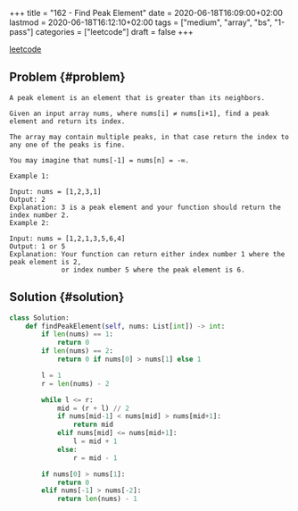 +++
title = "162 - Find Peak Element"
date = 2020-06-18T16:09:00+02:00
lastmod = 2020-06-18T16:12:10+02:00
tags = ["medium", "array", "bs", "1-pass"]
categories = ["leetcode"]
draft = false
+++

[leetcode](https://leetcode.com/problems/find-peak-element/)


## Problem {#problem}

```text
A peak element is an element that is greater than its neighbors.

Given an input array nums, where nums[i] ≠ nums[i+1], find a peak element and return its index.

The array may contain multiple peaks, in that case return the index to any one of the peaks is fine.

You may imagine that nums[-1] = nums[n] = -∞.

Example 1:

Input: nums = [1,2,3,1]
Output: 2
Explanation: 3 is a peak element and your function should return the index number 2.
Example 2:

Input: nums = [1,2,1,3,5,6,4]
Output: 1 or 5
Explanation: Your function can return either index number 1 where the peak element is 2,
             or index number 5 where the peak element is 6.
```


## Solution {#solution}

```python
class Solution:
    def findPeakElement(self, nums: List[int]) -> int:
        if len(nums) == 1:
            return 0
        if len(nums) == 2:
            return 0 if nums[0] > nums[1] else 1

        l = 1
        r = len(nums) - 2

        while l <= r:
            mid = (r + l) // 2
            if nums[mid-1] < nums[mid] > nums[mid+1]:
                return mid
            elif nums[mid] <= nums[mid+1]:
                l = mid + 1
            else:
                r = mid - 1

        if nums[0] > nums[1]:
            return 0
        elif nums[-1] > nums[-2]:
            return len(nums) - 1
```
